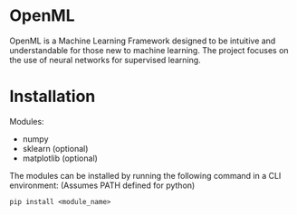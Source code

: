 # OpenML

OpenML is a Machine Learning Framework designed to be intuitive and understandable for those new to machine learning. The project focuses on the use of neural networks for supervised learning. 

# Installation

Modules:
* numpy
* sklearn (optional)
* matplotlib (optional)

The modules can be installed by running the following command in a CLI environment: (Assumes PATH defined for python)

``` 
pip install <module_name> 
```




